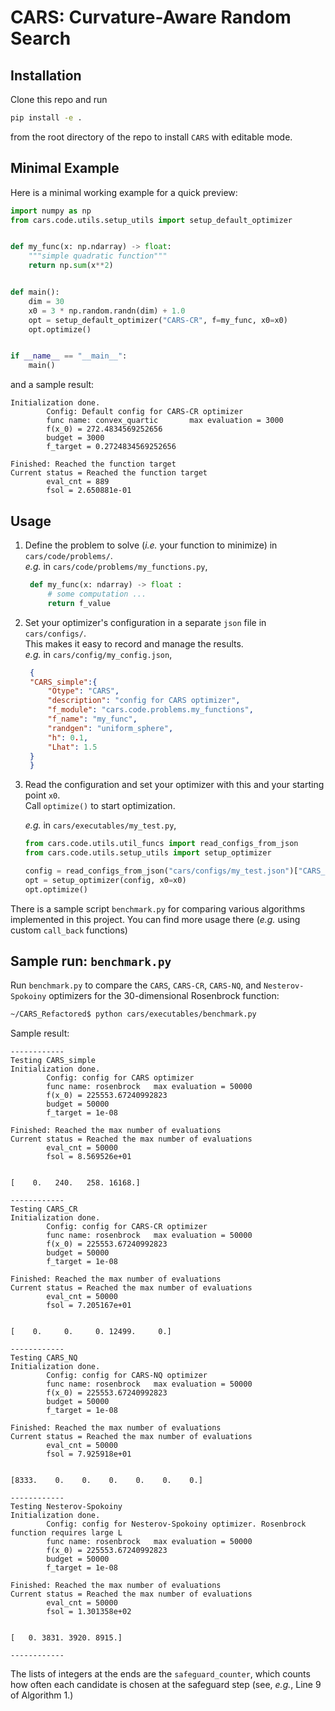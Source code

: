 # CARS: Curvature-Aware Random Search

## Installation
Clone this repo and run 
```bash
pip install -e .
```
from the root directory of the repo to install `CARS` with editable mode.

## Minimal Example
Here is a minimal working example for a quick preview:
```python
import numpy as np
from cars.code.utils.setup_utils import setup_default_optimizer


def my_func(x: np.ndarray) -> float:
    """simple quadratic function"""
    return np.sum(x**2)


def main():
    dim = 30
    x0 = 3 * np.random.randn(dim) + 1.0
    opt = setup_default_optimizer("CARS-CR", f=my_func, x0=x0)
    opt.optimize()


if __name__ == "__main__":
    main()
```

and a sample result:
```
Initialization done.
        Config: Default config for CARS-CR optimizer
        func name: convex_quartic       max evaluation = 3000
        f(x_0) = 272.4834569252656
        budget = 3000
        f_target = 0.2724834569252656

Finished: Reached the function target
Current status = Reached the function target
        eval_cnt = 889
        fsol = 2.650881e-01
```

## Usage
1. Define the problem to solve (_i.e._ your function to minimize) in `cars/code/problems/`.  
   _e.g._ in `cars/code/problems/my_functions.py`,
   ```python
    def my_func(x: ndarray) -> float :
        # some computation ...
        return f_value
    ```
2. Set your optimizer's configuration in a separate `json` file in `cars/configs/`.  
   This makes it easy to record and manage the results.  
   _e.g._ in `cars/config/my_config.json`,
   ```json
    {
    "CARS_simple":{
        "Otype": "CARS",
        "description": "config for CARS optimizer",
        "f_module": "cars.code.problems.my_functions",
        "f_name": "my_func",
        "randgen": "uniform_sphere",
        "h": 0.1,
        "Lhat": 1.5
    }
    }
    ```
3. Read the configuration and set your optimizer with this
   and your starting point `x0`.  
   Call `optimize()` to start optimization.  

   _e.g._ in `cars/executables/my_test.py`,  
   ```python
   from cars.code.utils.util_funcs import read_configs_from_json
   from cars.code.utils.setup_utils import setup_optimizer

   config = read_configs_from_json("cars/configs/my_test.json")["CARS_simple"]
   opt = setup_optimizer(config, x0=x0)
   opt.optimize()
   ```


There is a sample script `benchmark.py` for comparing various algorithms implemented in this project.
You can find more usage there (_e.g._ using custom `call_back` functions)

## Sample run: `benchmark.py`
Run `benchmark.py` to compare the `CARS`, `CARS-CR`, `CARS-NQ`, and `Nesterov-Spokoiny` optimizers for the 30-dimensional Rosenbrock function:
```bash
~/CARS_Refactored$ python cars/executables/benchmark.py 
```
Sample result:
```
------------
Testing CARS_simple
Initialization done.
        Config: config for CARS optimizer
        func name: rosenbrock   max evaluation = 50000
        f(x_0) = 225553.67240992823
        budget = 50000
        f_target = 1e-08

Finished: Reached the max number of evaluations
Current status = Reached the max number of evaluations
        eval_cnt = 50000
        fsol = 8.569526e+01


[    0.   240.   258. 16168.]

------------
Testing CARS_CR
Initialization done.
        Config: config for CARS-CR optimizer
        func name: rosenbrock   max evaluation = 50000
        f(x_0) = 225553.67240992823
        budget = 50000
        f_target = 1e-08

Finished: Reached the max number of evaluations
Current status = Reached the max number of evaluations
        eval_cnt = 50000
        fsol = 7.205167e+01


[    0.     0.     0. 12499.     0.]

------------
Testing CARS_NQ
Initialization done.
        Config: config for CARS-NQ optimizer
        func name: rosenbrock   max evaluation = 50000
        f(x_0) = 225553.67240992823
        budget = 50000
        f_target = 1e-08

Finished: Reached the max number of evaluations
Current status = Reached the max number of evaluations
        eval_cnt = 50000
        fsol = 7.925918e+01


[8333.    0.    0.    0.    0.    0.    0.]

------------
Testing Nesterov-Spokoiny
Initialization done.
        Config: config for Nesterov-Spokoiny optimizer. Rosenbrock function requires large L
        func name: rosenbrock   max evaluation = 50000
        f(x_0) = 225553.67240992823
        budget = 50000
        f_target = 1e-08

Finished: Reached the max number of evaluations
Current status = Reached the max number of evaluations
        eval_cnt = 50000
        fsol = 1.301358e+02


[   0. 3831. 3920. 8915.]

------------
```
The lists of integers at the ends are the `safeguard_counter`, which counts how often each candidate is chosen at the safeguard step (see, _e.g._, Line 9 of Algorithm 1.)